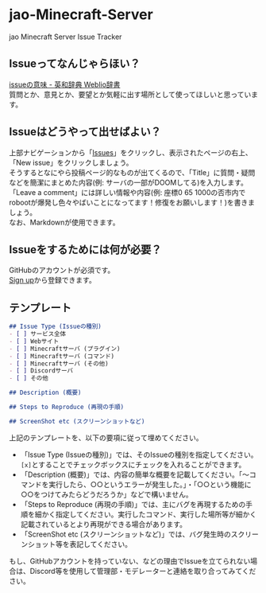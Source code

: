 # jao-Minecraft-Server
jao Minecraft Server Issue Tracker  

## Issueってなんじゃらほい？
[issueの意味 - 英和辞典 Weblio辞書](http://ejje.weblio.jp/content/issue)  
質問とか、意見とか、要望とか気軽に出す場所として使ってほしいと思っています。

## Issueはどうやって出せばよい？
上部ナビゲーションから「[Issues](https://github.com/jaoafa/jao-Minecraft-Server/issues)」をクリックし、表示されたページの右上、「New issue」をクリックしましょう。  
そうするとなにやら投稿ページ的なものが出てくるので、「Title」に質問・疑問などを簡潔にまとめた内容(例: サーバの一部がDOOMしてる)を入力します。  
「Leave a comment」には詳しい情報や内容(例: 座標0 65 1000の否市内でrobootが爆発し色々やばいことになってます！修復をお願いします！)を書きましょう。  
なお、Markdownが使用できます。  

## Issueをするためには何が必要？
GitHubのアカウントが必須です。  
[Sign up](https://github.com/join)から登録できます。

## テンプレート

```markdown
## Issue Type (Issueの種別)
- [ ] サービス全体
- [ ] Webサイト
- [ ] Minecraftサーバ (プラグイン)
- [ ] Minecraftサーバ (コマンド)
- [ ] Minecraftサーバ (その他)
- [ ] Discordサーバ
- [ ] その他

## Description (概要)

## Steps to Reproduce (再現の手順)

## ScreenShot etc (スクリーンショットなど)

```

上記のテンプレートを、以下の要項に従って埋めてください。
- 「Issue Type (Issueの種別)」では、そのIssueの種別を指定してください。``[x]``とすることでチェックボックスにチェックを入れることができます。
- 「Description (概要)」では、内容の簡単な概要を記載してください。「～コマンドを実行したら、○○というエラーが発生した。」・「○○という機能に○○をつけてみたらどうだろうか」などで構いません。
- 「Steps to Reproduce (再現の手順)」では、主にバグを再現するための手順を細かく指定してください。実行したコマンド、実行した場所等が細かく記載されているとより再現ができる場合があります。
- 「ScreenShot etc (スクリーンショットなど)」では、バグ発生時のスクリーンショット等を表記してください。

もし、GitHubアカウントを持っていない、などの理由でIssueを立てられない場合は、Discord等を使用して管理部・モデレーターと連絡を取り合ってみてください。
